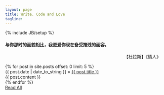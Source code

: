 ```yaml
---
layout: page
title: Write, Code and Love
tagline:
---
```

{% include JB/setup %}

<p align="right"> <h4>  与你那时的面貌相比，我更爱你现在备受摧残的面容。 </h4> </p>
<p align="right"> 【杜拉斯】《情人》 </p>
{% for post in site.posts offset: 0 limit: 5 %}
<div class="customed_post">
    <div class="post_info">
        <span class="post_title">{{ post.date | date_to_string }}</span>
    &raquo; <a href="{{ BASE_PATH }}{{ post.url }}">{{ post.title }}</a>
    </div>
    <div class="post_content">
        {{ post.content }}
    </div>
</div>
{% endfor %}

<div class="continue">
    <a href="/pages/archive.html"><i class="fa fa-hand-o-left fa-2x"></i> Read All </a>
</div>
